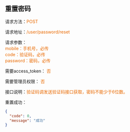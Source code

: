 ## 重置密码
<p>请求方法：<span style="color:#e96900">POST</p>
<p>请求地址：<span style="color:#e96900">/user/password/reset</span></p>
<p>请求参数：
<br>
<span style="color:#e96900">mobile：手机号，必传</span>
<br>
<span style="color:#e96900">code：验证码，必传</span>
<br>
<span style="color:#e96900">password：密码，必传</span>
</p>
<p>需要access_token： <span style="color:#e96900">否</span></p>
<p>需要管理员权限： <span style="color:#e96900">否</span></p>
<p>接口说明：<span style="color:#e96900">验证码调发送验证码接口获取，密码不能少于6位数。</span></p>
<p></p>
重置成功：

```json
{
  "code": 0,
  "message": "成功"
}
```